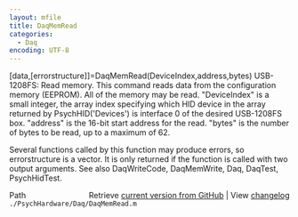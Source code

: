 ```yaml
---
layout: mfile
title: DaqMemRead
categories:
  - Daq
encoding: UTF-8
---
```


\[data,\[errorstructure\]\]=DaqMemRead\(DeviceIndex,address,bytes\)
USB-1208FS: Read memory. This command reads data from the configuration
memory \(EEPROM\).  All of the memory may be read.
"DeviceIndex" is a small integer, the array index specifying which HID
      device in the array returned by PsychHID\('Devices'\) is interface 0
      of the desired USB-1208FS box.
"address" is the 16-bit start address for the read.
"bytes" is the number of bytes to be read, up to a maximum of 62.

Several functions called by this function may produce errors, so
errorstructure is a vector.  It is only returned if the function is called
with two output arguments.
See also DaqWriteCode, DaqMemWrite, Daq, DaqTest, PsychHidTest.


<div class="code_header" style="text-align:right;">
  <span style="float:left;">Path&nbsp;&nbsp;</span> <span class="counter">Retrieve <a href=
  "https://raw.github.com/Psychtoolbox-3/Psychtoolbox-3/beta/./PsychHardware/Daq/DaqMemRead.m">current version from GitHub</a> | View <a href=
  "https://github.com/Psychtoolbox-3/Psychtoolbox-3/commits/beta/./PsychHardware/Daq/DaqMemRead.m">changelog</a></span>
</div>
<div class="code">
  <code>./PsychHardware/Daq/DaqMemRead.m</code>
</div>
